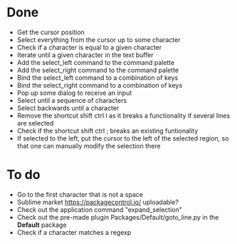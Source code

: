 
# Done
* Get the cursor position
* Select everything from the cursor up to some character
* Check if a character is equal to a given character
* Iterate until a given character in the text buffer
* Add the select_left command to the command palette
* Add the select_right command to the command palette
* Bind the select_left command to a combination of keys
* Bind the select_right command to a combination of keys
* Pop up some dialog to receive an input
* Select until a sequence of characters
* Select backwards until a character
* Remove the shortcut shift ctrl l as it breaks a functionality if several lines are selected
* Check if the shortcut shift ctrl ; breaks an existing funtionality
* If selected to the left, put the cursor to the left of the selected region, so that one can manually modify the selection there

# To do
* Go to the first character that is not a space
* Sublime market https://packagecontrol.io/ uploadable?
* Check out the application command "expand_selection"
* Check out the pre-made plugin Packages/Default/goto_line.py in the **Default** package
* Check if a character matches a regexp
